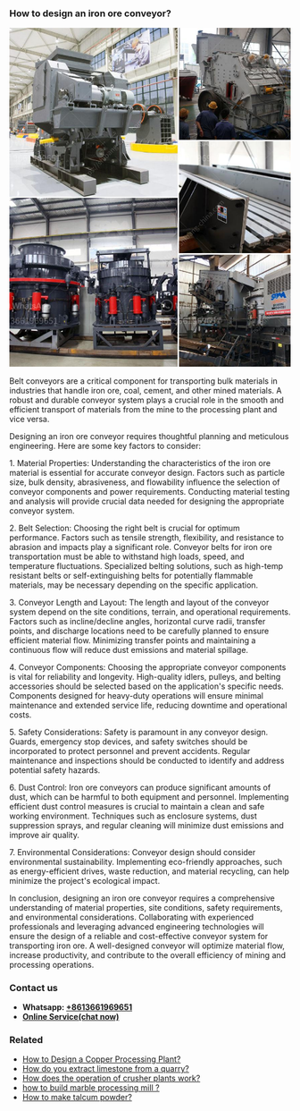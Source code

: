 <h3>How to design an iron ore conveyor?</h3><img src='1701745215.jpg' alt=''><p>Belt conveyors are a critical component for transporting bulk materials in industries that handle iron ore, coal, cement, and other mined materials. A robust and durable conveyor system plays a crucial role in the smooth and efficient transport of materials from the mine to the processing plant and vice versa.</p><p>Designing an iron ore conveyor requires thoughtful planning and meticulous engineering. Here are some key factors to consider:</p><p>1. Material Properties: Understanding the characteristics of the iron ore material is essential for accurate conveyor design. Factors such as particle size, bulk density, abrasiveness, and flowability influence the selection of conveyor components and power requirements. Conducting material testing and analysis will provide crucial data needed for designing the appropriate conveyor system.</p><p>2. Belt Selection: Choosing the right belt is crucial for optimum performance. Factors such as tensile strength, flexibility, and resistance to abrasion and impacts play a significant role. Conveyor belts for iron ore transportation must be able to withstand high loads, speed, and temperature fluctuations. Specialized belting solutions, such as high-temp resistant belts or self-extinguishing belts for potentially flammable materials, may be necessary depending on the specific application.</p><p>3. Conveyor Length and Layout: The length and layout of the conveyor system depend on the site conditions, terrain, and operational requirements. Factors such as incline/decline angles, horizontal curve radii, transfer points, and discharge locations need to be carefully planned to ensure efficient material flow. Minimizing transfer points and maintaining a continuous flow will reduce dust emissions and material spillage.</p><p>4. Conveyor Components: Choosing the appropriate conveyor components is vital for reliability and longevity. High-quality idlers, pulleys, and belting accessories should be selected based on the application's specific needs. Components designed for heavy-duty operations will ensure minimal maintenance and extended service life, reducing downtime and operational costs.</p><p>5. Safety Considerations: Safety is paramount in any conveyor design. Guards, emergency stop devices, and safety switches should be incorporated to protect personnel and prevent accidents. Regular maintenance and inspections should be conducted to identify and address potential safety hazards.</p><p>6. Dust Control: Iron ore conveyors can produce significant amounts of dust, which can be harmful to both equipment and personnel. Implementing efficient dust control measures is crucial to maintain a clean and safe working environment. Techniques such as enclosure systems, dust suppression sprays, and regular cleaning will minimize dust emissions and improve air quality.</p><p>7. Environmental Considerations: Conveyor design should consider environmental sustainability. Implementing eco-friendly approaches, such as energy-efficient drives, waste reduction, and material recycling, can help minimize the project's ecological impact.</p><p>In conclusion, designing an iron ore conveyor requires a comprehensive understanding of material properties, site conditions, safety requirements, and environmental considerations. Collaborating with experienced professionals and leveraging advanced engineering technologies will ensure the design of a reliable and cost-effective conveyor system for transporting iron ore. A well-designed conveyor will optimize material flow, increase productivity, and contribute to the overall efficiency of mining and processing operations.</p><h3>Contact us</h3><ul><li><strong>Whatsapp:&nbsp;<a href="https://wa.me/8613661969651">+8613661969651</a></strong></li><li><a href="https://swt.shibang-china.com/?git&amp;zhl&amp;How to design an iron ore conveyor"><strong>Online Service(chat now)</strong></a></li></ul><h3>Related</h3><ul><li><a href='How to Design a Copper Processing Plant.md'>How to Design a Copper Processing Plant?</a></li><li><a href='How do you extract limestone from a quarry.md'>How do you extract limestone from a quarry?</a></li><li><a href='How does the operation of crusher plants work.md'>How does the operation of crusher plants work?</a></li><li><a href='how to build marble processing mill .md'>how to build marble processing mill ?</a></li><li><a href='How to make talcum powder.md'>How to make talcum powder?</a></li></ul>